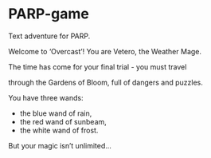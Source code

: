 # PARP-game

Text adventure for PARP.

Welcome to ‘Overcast’! You are Vetero, the Weather Mage. 

The time has come for your final trial - you must travel 

through the Gardens of Bloom, full of dangers and puzzles. 

You have three wands: 
- the blue wand of rain, 
- the red wand of sunbeam, 
- the white wand of frost. 

But your magic isn’t unlimited... 
